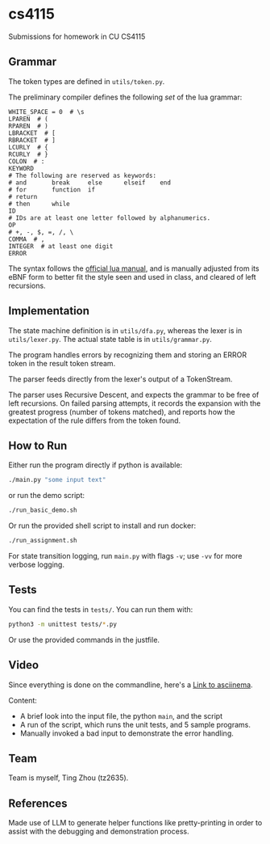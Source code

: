 # cs4115

Submissions for homework in CU CS4115

## Grammar

The token types are defined in `utils/token.py`.

The preliminary compiler defines the following _set_ of the lua grammar:

```
WHITE_SPACE = 0  # \s
LPAREN  # (
RPAREN  # )
LBRACKET  # [
RBRACKET  # ]
LCURLY  # {
RCURLY  # }
COLON  # :
KEYWORD
# The following are reserved as keywords:
# and       break     else      elseif    end
# for       function  if
# return
# then      while
ID
# IDs are at least one letter followed by alphanumerics.
OP
# +, -, $, =, /, \
COMMA  # ,
INTEGER  # at least one digit
ERROR
```

The syntax follows the
[official lua manual](https://www.lua.org/manual/5.4/manual.html), and is
manually adjusted from its eBNF form to better fit the style seen and used in
class, and cleared of left recursions.

## Implementation

The state machine definition is in `utils/dfa.py`, whereas the lexer is in
`utils/lexer.py`. The actual state table is in `utils/grammar.py`.

The program handles errors by recognizing them and storing an ERROR token
in the result token stream.

The parser feeds directly from the lexer's output of a TokenStream.

The parser uses Recursive Descent, and expects the grammar to be free of
left recursions. On failed parsing attempts, it records the expansion with
the greatest progress (number of tokens matched), and reports how the
expectation of the rule differs from the token found.

## How to Run

Either run the program directly if python is available:

```sh
./main.py "some input text"
```

or run the demo script:

```sh
./run_basic_demo.sh
```

Or run the provided shell script to install and run docker:

```sh
./run_assignment.sh
```

For state transition logging, run `main.py` with flags `-v`; use `-vv` for
more verbose logging.

## Tests

You can find the tests in `tests/`. You can run them with:

```sh
python3 -m unittest tests/*.py
```

Or use the provided commands in the justfile.

## Video

Since everything is done on the commandline, here's a [Link to
asciinema](https://asciinema.org/a/688604).

Content:

- A brief look into the input file, the python `main`, and the script
- A run of the script, which runs the unit tests, and 5 sample programs.
- Manually invoked a bad input to demonstrate the error handling.

## Team

Team is myself, Ting Zhou (tz2635).

## References

Made use of LLM to generate helper functions like pretty-printing in order to
assist with the debugging and demonstration process.
